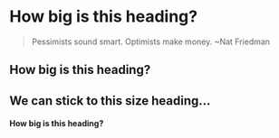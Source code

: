# How big is this heading?
> Pessimists sound smart. Optimists make money.
> ~Nat Friedman

## How big is this heading?

## We can stick to this size heading...

#### How big is this heading?

